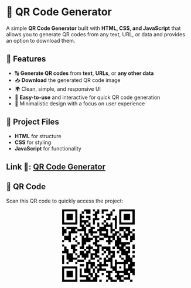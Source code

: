 # 📱 QR Code Generator

A simple **QR Code Generator** built with **HTML, CSS, and JavaScript** that allows you to generate QR codes from any text, URL, or data and provides an option to download them.

## 🚀 Features

- 🔠 **Generate QR codes** from **text**, **URLs**, or **any other data**
- 📥 **Download** the generated QR code image
- 🌍 Clean, simple, and responsive UI
- 🔄 **Easy-to-use** and interactive for quick QR code generation
- 🎨 Minimalistic design with a focus on user experience

## 📂 Project Files

- **HTML** for structure
- **CSS** for styling
- **JavaScript** for functionality

## Link 🔗: [QR Code Generator](https://project-qrcode-generator.netlify.app/)

## 📱 QR Code

Scan this QR code to quickly access the project:

<p align="center">
  <img src=".assets/1.png" alt="QR Code" width="200"/>
</p>
